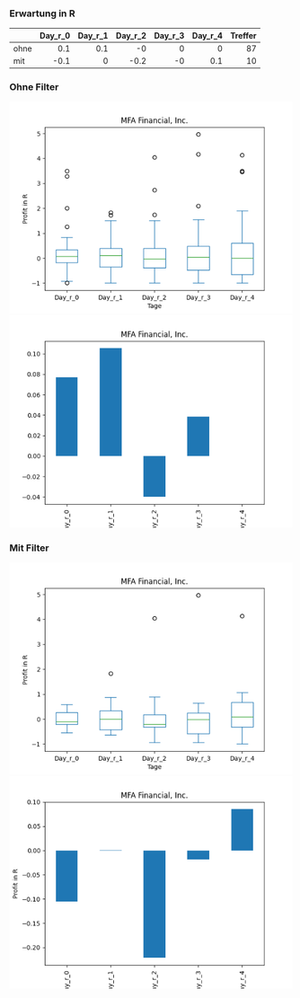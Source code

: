 ### Erwartung in R
|      |   Day_r_0 |   Day_r_1 |   Day_r_2 |   Day_r_3 |   Day_r_4 |   Treffer |
|:-----|----------:|----------:|----------:|----------:|----------:|----------:|
| ohne |       0.1 |       0.1 |      -0   |         0 |       0   |        87 |
| mit  |      -0.1 |       0   |      -0.2 |        -0 |       0.1 |        10 |

### Ohne Filter
![image info](./data/MFA_box_all.png)
![image info](./data/MFA_median_all.png)

### Mit Filter
![image info](./data/MFA_box_filtered.png)
![image info](./data/MFA_median_filtered.png)